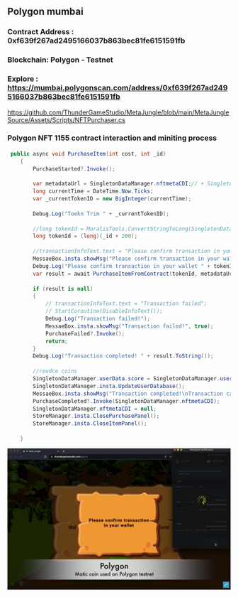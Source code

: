 ## Polygon mumbai

### Contract Address : 0xf639f267ad2495166037b863bec81fe6151591fb
### Blockchain: Polygon - Testnet
### Explore : https://mumbai.polygonscan.com/address/0xf639f267ad2495166037b863bec81fe6151591fb

https://github.com/ThunderGameStudio/MetaJungle/blob/main/MetaJungleSource/Assets/Scripts/NFTPurchaser.cs

### Polygon NFT 1155 contract interaction and miniting process

``` c#
 public async void PurchaseItem(int cost, int _id)
    {
        PurchaseStarted?.Invoke();

        var metadataUrl = SingletonDataManager.nftmetaCDI;// + SingletonDataManager.postfixMetaUrl;
        long currentTime = DateTime.Now.Ticks;
        var _currentTokenID = new BigInteger(currentTime);

        Debug.Log("Toekn Trim " + _currentTokenID);

        //long tokenId = MoralisTools.ConvertStringToLong(SingletonDataManager.useruniqid);
        long tokenId = (long)(_id + 200);

        //transactionInfoText.text = "Please confirm transaction in your wallet";
        MessaeBox.insta.showMsg("Please confirm transaction in your wallet", false);
        Debug.Log("Please confirm transaction in your wallet " + tokenId);
        var result = await PurchaseItemFromContract(tokenId, metadataUrl);

        if (result is null)
        {
            // transactionInfoText.text = "Transaction failed";
            // StartCoroutine(DisableInfoText());
            Debug.Log("Transaction failed!");
            MessaeBox.insta.showMsg("Transaction failed!", true);
            PurchaseFailed?.Invoke();
            return;
        }
        Debug.Log("Transaction completed! " + result.ToString());

        //reudce coins
        SingletonDataManager.userData.score = SingletonDataManager.userData.score - cost;
        SingletonDataManager.insta.UpdateUserDatabase();
        MessaeBox.insta.showMsg("Transaction completed!\nTransaction can take some time to complete on blockchain", true);
        PurchaseCompleted?.Invoke(SingletonDataManager.nftmetaCDI);
        SingletonDataManager.nftmetaCDI = null;
        StoreManager.insta.ClosePurchasePanel();
        StoreManager.insta.CloseItemPanel();
        
    }
``` 
![Polygon use](/Images/PolygonMatic.jpg)
